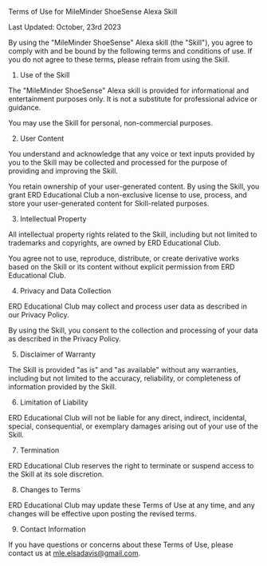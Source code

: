 Terms of Use for MileMinder ShoeSense Alexa Skill

Last Updated: October, 23rd 2023

By using the "MileMinder ShoeSense" Alexa skill (the "Skill"), you agree to comply with and be bound by the following terms and conditions of use. If you do not agree to these terms, please refrain from using the Skill.

1. Use of the Skill

The "MileMinder ShoeSense" Alexa skill is provided for informational and entertainment purposes only. It is not a substitute for professional advice or guidance.

You may use the Skill for personal, non-commercial purposes.

2. User Content

You understand and acknowledge that any voice or text inputs provided by you to the Skill may be collected and processed for the purpose of providing and improving the Skill.

You retain ownership of your user-generated content. By using the Skill, you grant ERD Educational Club a non-exclusive license to use, process, and store your user-generated content for Skill-related purposes.

3. Intellectual Property

All intellectual property rights related to the Skill, including but not limited to trademarks and copyrights, are owned by ERD Educational Club.

You agree not to use, reproduce, distribute, or create derivative works based on the Skill or its content without explicit permission from ERD Educational Club.

4. Privacy and Data Collection

ERD Educational Club may collect and process user data as described in our Privacy Policy.

By using the Skill, you consent to the collection and processing of your data as described in the Privacy Policy.

5. Disclaimer of Warranty

The Skill is provided "as is" and "as available" without any warranties, including but not limited to the accuracy, reliability, or completeness of information provided by the Skill.

6. Limitation of Liability

ERD Educational Club will not be liable for any direct, indirect, incidental, special, consequential, or exemplary damages arising out of your use of the Skill.

7. Termination

ERD Educational Club reserves the right to terminate or suspend access to the Skill at its sole discretion.

8. Changes to Terms

ERD Educational Club may update these Terms of Use at any time, and any changes will be effective upon posting the revised terms.

9. Contact Information

If you have questions or concerns about these Terms of Use, please contact us at mle.elsadavis@gmail.com.

